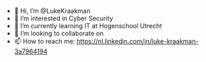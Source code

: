 - 👋 Hi, I’m @LukeKraakman
- 👀 I’m interested in Cyber Security
- 🌱 I’m currently learning IT at Hogenschool Utrecht 
- 💞️ I’m looking to collaborate on 
- 📫 How to reach me: https://nl.linkedin.com/in/luke-kraakman-3a7964194 

<!---
LukeKraakman/LukeKraakman is a ✨ special ✨ repository because its `README.md` (this file) appears on your GitHub profile.
You can click the Preview link to take a look at your changes.
--->
